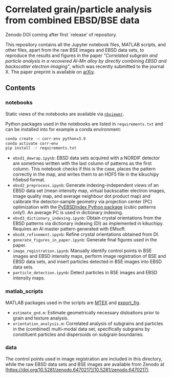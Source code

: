 # Correlated grain/particle analysis from combined EBSD/BSE data

Zenodo DOI coming after first `release' of repository.

This repository contains all the Jupyter notebook files, MATLAB scripts, and other files, apart from the raw BSE images and EBSD data sets, to reproduce the results and figures in the paper *"Correlated subgrain and particle analysis in a recovered Al-Mn alloy by directly combining EBSD and backscatter electron imaging"*, which was recently submitted to the journal X. The paper preprint is available on [arXiv]().

## Contents

### notebooks

Static views of the notebooks are available via [`nbviewer`](https://nbviewer.org/github/hakonanes/correlated-grains-particles-workflow/notebooks).

Python packages used in the notebooks are listed in `requirements.txt` and can be installed into for example a conda environment:

```bash
conda create -n corr-env python=3.9
conda activate corr-env
pip install -r requirements.txt
```

* `ebsd1_dewrap.ipynb`: EBSD data sets acquired with a NORDIF detector are sometimes written with the last column of patterns as the first column. This notebook checks if this is the case, places the pattern correctly in the map, and writes them to an HDF5 file in the kikuchipy h5ebsd format.
* `ebsd2_preprocess.ipynb`: Generate indexing-independent views of an EBSD data set (mean intensity map, virtual backscatter electron images, image quality map, and average neighbour dot product map) and calibrate the detector-sample geometry via projection center (PC) optimization with the [PyEBSDIndex Python package](https://github.com/USNavalResearchLaboratory/PyEBSDIndex) (cubic patterns only!). An average PC is used in dictionary indexing.
* `ebsd3_dictionary_indexing.ipynb`: Obtain crystal orientations from the EBSD patterns via dictionary indexing (DI) as implemented in kikuchipy. Requires an Al master pattern generated with EMsoft.
* `ebsd4_refinement.ipynb`: Refine crystal orientations obtained from DI.
* `generate_figures_in_paper.ipynb`: Generate final figures used in the paper.
* `image_registration.ipynb`: Manually identify control points in BSE images and EBSD intensity maps, perform image registration of BSE and EBSD data sets, and insert particles detected in BSE images into EBSD data sets.
* `particle_detection.ipynb`: Detect particles in BSE images and EBSD intensity maps.

### matlab_scripts

MATLAB packages used in the scripts are [MTEX](https://mtex-toolbox.github.io/) and [export_fig](https://se.mathworks.com/matlabcentral/fileexchange/23629-export_fig).

* `estimate_gnd.m`: Estimate geometrically necessary disloations prior to grain and texture analysis.
* `orientation_analysis.m`: Correlated analysis of subgrains and particles in the (combined) multi-modal data set, specifically subgrains by constituent particles and dispersoids on subgrain boundaries.

### data

The control points used in image registration are included in this directory, while the raw EBSD data sets and BSE images are available from Zenodo at [https://doi.org/10.5281/zenodo.6470217](10.5281/zenodo.6470217).
